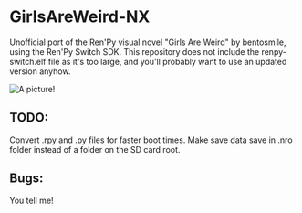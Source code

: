 # GirlsAreWeird-NX
Unofficial port of the Ren'Py visual novel "Girls Are Weird" by bentosmile, using the Ren'Py Switch SDK. This repository does not include the renpy-switch.elf file as it's too large, and you'll probably want to use an updated version anyhow.

![A picture!](https://i.imgur.com/3qJoMT3.jpg)

## TODO:
Convert .rpy and .py files for faster boot times.
Make save data save in .nro folder instead of a folder on the SD card root.

## Bugs:
You tell me!
